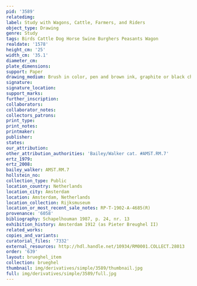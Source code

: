 ```yaml
---
pid: '3589'
relatedimg: 
label: Study with Wagons, Cattle, Farmers, and Riders
object_type: Drawing
genre: Study
tags: Birds Cattle Dog Horse Swine Burghers Peasants Wagon
realdate: '1578'
height_cm: '25'
width_cm: '35.1'
diameter_cm: 
plate_dimensions: 
support: Paper
drawing_medium: Brush in color, pen and brown ink, graphite or black chalk
signature: 
signature_location: 
support_marks: 
further_inscription: 
collaborators: 
collaborator_notes: 
collectors_patrons: 
print_type: 
print_notes: 
printmaker: 
publisher: 
states: 
our_attribution: 
other_attribution_authorities: 'Bailey/Walker cat. #AMST.RM.7'
ertz_1979: 
ertz_2008: 
bailey_walker: AMST.RM.7
hollstein_no: 
collection_type: Public
location_country: Netherlands
location_city: Amsterdam
location: Amsterdam, Netherlands
location_collection: Rijksmuseum
location_or_most_recent_sale_notes: RP-T-1902-A-4685(R)
provenance: '6058'
bibliography: Schapelhouman 1987, p. 24, nr. 13
exhibition_history: Amsterdam 1912 (as Pieter Breughel II)
related_works: 
copies_and_variants: 
curatorial_files: '7332'
external_resources: http://hdl.handle.net/10934/RM0001.COLLECT.28013
order: '639'
layout: brueghel_item
collection: brueghel
thumbnail: img/derivatives/simple/3589/thumbnail.jpg
full: img/derivatives/simple/3589/full.jpg
---
```

